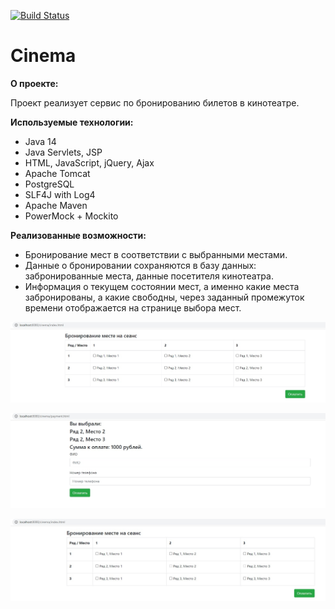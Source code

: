 [![Build Status](https://travis-ci.com/RvDmitry/job4j_cinema.svg?branch=master)](https://travis-ci.com/RvDmitry/job4j_cinema)

# Cinema

**О проекте:**

Проект реализует сервис по бронированию билетов в кинотеатре.

**Используемые технологии:**

- Java 14
- Java Servlets, JSP
- HTML, JavaScript, jQuery, Ajax
- Apache Tomcat
- PostgreSQL
- SLF4J with Log4
- Apache Maven
- PowerMock + Mockito

**Реализованные возможности:**

- Бронирование мест в соответствии с выбранными местами.
- Данные о бронировании сохраняются в базу данных: забронированные места, 
данные посетителя кинотеатра.
- Информация о текущем состоянии мест, а именно какие места забронированы,
а какие свободны, через заданный промежуток времени отображается на странице выбора мест.

![Screenshot](./images/1.jpg)

![Screenshot](./images/2.jpg)

![Screenshot](./images/3.jpg)